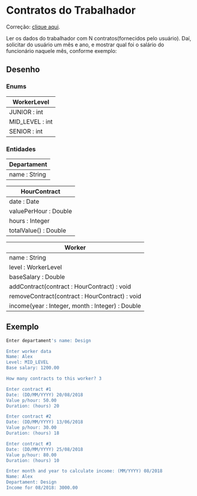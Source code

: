 # Contratos do Trabalhador

Correção: [clique aqui](https://github.com/acenelio/composition1.java).

Ler os dados do trabalhador com N contratos(fornecidos pelo usuário). Daí, solicitar do usuário um mês e ano, e mostrar qual foi o salário do funcionário naquele mês, conforme exemplo:

## Desenho

### Enums

| WorkerLevel |
|---|
| JUNIOR : int |
| MID_LEVEL : int |
| SENIOR : int |

### Entidades

| Departament |
|---|
| name : String |

| HourContract |
|---|
| date : Date |
| valuePerHour : Double |
| hours : Integer |
| totalValue() : Double |

| Worker |
|---|
| name : String |
| level : WorkerLevel |
| baseSalary : Double |
| addContract(contract : HourContract) : void |
| removeContract(contract : HourContract) : void |
| income(year : Integer, month : Integer) : Double |

## Exemplo

```bash
Enter departament's name: Design

Enter worker data
Name: Alex
Level: MID_LEVEL
Base salary: 1200.00

How many contracts to this worker? 3

Enter contract #1
Date: (DD/MM/YYYY) 20/08/2018
Value p/hour: 50.00
Duration: (hours) 20

Enter contract #2
Date: (DD/MM/YYYY) 13/06/2018
Value p/hour: 30.00
Duration: (hours) 18

Enter contract #3
Date: (DD/MM/YYYY) 25/08/2018
Value p/hour: 80.00
Duration: (hours) 10

Enter month and year to calculate income: (MM/YYYY) 08/2018
Name: Alex
Departament: Design
Income for 08/2018: 3000.00
```
